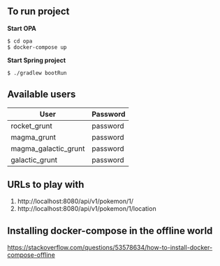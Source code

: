 ## To run project

**Start OPA**
```
$ cd opa
$ docker-compose up
```

**Start Spring project**
```
$ ./gradlew bootRun
```

## Available users
| User | Password |
| ---  | ---      |
| rocket_grunt | password |
| magma_grunt | password |
| magma_galactic_grunt | password |
| galactic_grunt | password |

## URLs to play with
1. http://localhost:8080/api/v1/pokemon/1/
1. http://localhost:8080/api/v1/pokemon/1/location

## Installing docker-compose in the offline world

https://stackoverflow.com/questions/53578634/how-to-install-docker-compose-offline

